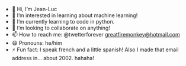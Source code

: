 - 👋 Hi, I’m Jean-Luc
- 👀 I’m interested in learning about machine learning!
- 🌱 I’m currently learning to code in python.
- 💞️ I’m looking to collaborate on anything!
- 📫 How to reach me: @twetterforever greatfiremonkey@hotmail.com
- 😄 Pronouns: he/him
- ⚡ Fun fact: I speak french and a little spanish! Also I made that email address in... about 2002. hahaha!

<!---
greatfiremonkeyJLV/greatfiremonkeyJLV is a ✨ special ✨ repository because its `README.md` (this file) appears on your GitHub profile.
You can click the Preview link to take a look at your changes.
--->
